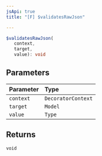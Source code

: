 ```yaml
---
jsApi: true
title: "[F] $validatesRawJson"

---
```

```ts
$validatesRawJson(
   context, 
   target, 
   value): void
```

## Parameters

| Parameter | Type |
| :------ | :------ |
| `context` | `DecoratorContext` |
| `target` | `Model` |
| `value` | `Type` |

## Returns

`void`
